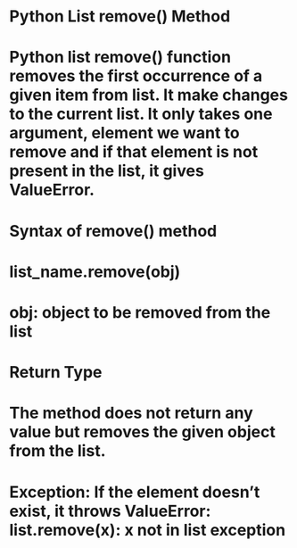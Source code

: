 
# Python List remove() Method
# Python list remove() function removes the first occurrence of a given item from list. It make changes to the current list. It only takes one argument, element we want to remove and if that element is not present in the list, it gives ValueError.

# Syntax of remove() method
# list_name.remove(obj) 
# obj: object to be removed from the list 

# Return Type
# The method does not return any value but removes the given object from the list.
# Exception: If the element doesn’t exist, it throws ValueError: list.remove(x): x not in list exception
